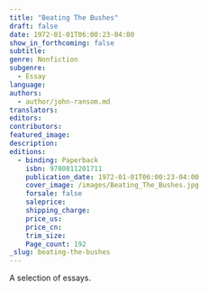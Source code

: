 ```yaml
---
title: "Beating The Bushes"
draft: false
date: 1972-01-01T06:00:23-04:00
show_in_forthcoming: false
subtitle:
genre: Nonfiction
subgenre:
  - Essay
language:
authors:
  - author/john-ransom.md
translators:
editors:
contributors:
featured_image:
description:
editions:
  - binding: Paperback
    isbn: 9780811201711
    publication_date: 1972-01-01T06:00:23-04:00
    cover_image: /images/Beating_The_Bushes.jpg
    forsale: false
    saleprice:
    shipping_charge:
    price_us:
    price_cn:
    trim_size:
    Page_count: 192
_slug: beating-the-bushes
---
```


A selection of essays.

